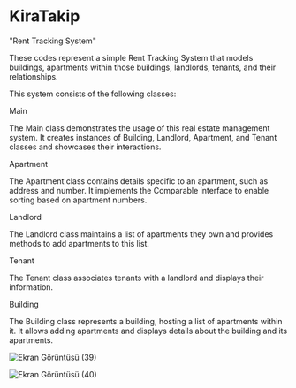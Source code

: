 # KiraTakip

"Rent Tracking System"

These codes represent a simple Rent Tracking System that models buildings, apartments within those buildings, landlords, tenants, and their relationships.

This system consists of the following classes:

Main

The Main class demonstrates the usage of this real estate management system. It creates instances of Building, Landlord, Apartment, and Tenant classes and showcases their interactions.

Apartment

The Apartment class contains details specific to an apartment, such as address and number. It implements the Comparable interface to enable sorting based on apartment numbers.

Landlord

The Landlord class maintains a list of apartments they own and provides methods to add apartments to this list.

Tenant

The Tenant class associates tenants with a landlord and displays their information.

Building

The Building class represents a building, hosting a list of apartments within it. It allows adding apartments and displays details about the building and its apartments.


![Ekran Görüntüsü (39)](https://github.com/1220505058/KiraTakip/assets/115900039/3456e619-f8f5-4ab6-8a29-329e50031d75)



![Ekran Görüntüsü (40)](https://github.com/1220505058/KiraTakip/assets/115900039/d9b6a0f6-8a02-4dc2-bd62-1a9d4362ea71)

